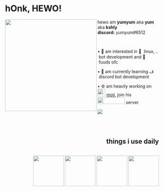 <h1>hOnk, HEWO!</h1>

<img width="300" height="300" align="left" src="https://cdn.discordapp.com/attachments/819660765018980393/821816728202903622/20210309_224533.jpg"/>
<p>hewo am <b>yumyum</b> aka <b>yum</b> aka <b>kshly</b> <br>
<b>discord:</b> yumyum#6512</p> <br>

<p>• 👀 am interested in  &nbsplinux, ﮧ &nbspbot development and  &nbspfuuds ofc</p>
<p>• 🌱 am currently learning ﭮ &nbspdiscord bot development</p>
<p>• ⚙️ am heavily working on <img width="25.2px" height="25px" src="https://raw.githubusercontent.com/yumm-b612/moji.py/main/moji%20profiles/moji.png"/> <a href="https://github.com/yumm-b612/moji.py">moji</a>, join his <a href="https://discord.gg/NaXhwqWxV9"><img width="88.6" height="21.6" src="https://raw.githubusercontent.com/yumm-b612/moji.py/f888e44b6319f2a9519de7d4fdd04c9294595fad/branding%20logos/discord/Discord-Wordmark-Color.svg"/></a> server</p>


<img align="center" src="https://github-readme-stats.vercel.app/api/top-langs/?username=yumm-b612&theme=dark&layout=compact"/>

<br><br>

<div align = "right">
  <h2>things i use daily</h2>     
  <br>
  <a href="https://www.python.org"><img src="https://i.giphy.com/media/LMt9638dO8dftAjtco/200.webp" width="100" /></a>
  <a href="https://code.visualstudio.com"><img src="https://i.giphy.com/media/IdyAQJVN2kVPNUrojM/200.webp" width="100" /></a>
  <a href="https://github.com/"><img src="https://i.giphy.com/media/KzJkzjggfGN5Py6nkT/200.webp" width="100" /></a>
  <a href="https://archlinux.org/"><img style="width="150" height="100" src="https://archlinux.org/static/logos/archlinux-logo-dark-90dpi.ebdee92a15b3.png"/></a>
</dev>
